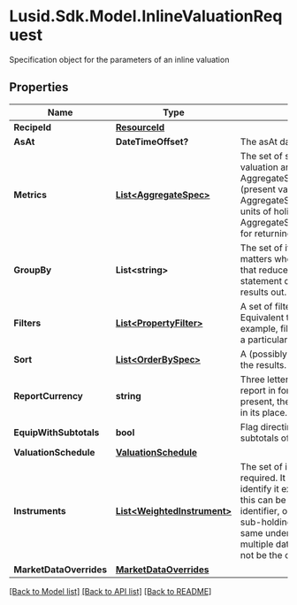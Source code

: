 # Lusid.Sdk.Model.InlineValuationRequest
Specification object for the parameters of an inline valuation

## Properties

Name | Type | Description | Notes
------------ | ------------- | ------------- | -------------
**RecipeId** | [**ResourceId**](ResourceId.md) |  | [optional] 
**AsAt** | **DateTimeOffset?** | The asAt date to use | [optional] 
**Metrics** | [**List&lt;AggregateSpec&gt;**](AggregateSpec.md) | The set of specifications to calculate or retrieve during the valuation and present in the results. For example:  AggregateSpec(&#39;Valuation/PV&#39;,&#39;Sum&#39;) for returning the PV (present value) of holdings  AggregateSpec(&#39;Holding/default/Units&#39;,&#39;Sum&#39;) for returning the units of holidays  AggregateSpec(&#39;Instrument/default/LusidInstrumentId&#39;,&#39;Value&#39;) for returning the Lusid Instrument identifier | 
**GroupBy** | **List&lt;string&gt;** | The set of items by which to perform grouping. This primarily matters when one or more of the metric operators is a mapping  that reduces set size, e.g. sum or proportion. The group-by statement determines the set of keys by which to break the results out. | [optional] 
**Filters** | [**List&lt;PropertyFilter&gt;**](PropertyFilter.md) | A set of filters to use to reduce the data found in a request. Equivalent to the &#39;where ...&#39; part of a Sql select statement.  For example, filter a set of values within a given range or matching a particular value. | [optional] 
**Sort** | [**List&lt;OrderBySpec&gt;**](OrderBySpec.md) | A (possibly empty/null) set of specifications for how to order the results. | [optional] 
**ReportCurrency** | **string** | Three letter ISO currency string indicating what currency to report in for ReportCurrency denominated queries.  If not present, then the currency of the relevant portfolio will be used in its place. | [optional] 
**EquipWithSubtotals** | **bool** | Flag directing the Valuation call to populate the results with subtotals of aggregates. | [optional] 
**ValuationSchedule** | [**ValuationSchedule**](ValuationSchedule.md) |  | [optional] 
**Instruments** | [**List&lt;WeightedInstrument&gt;**](WeightedInstrument.md) | The set of instruments, weighted by the quantities held that are required.  It is identified by an identifier tag that can be used to identify it externally.  For a single, unique trade or transaction this can be thought of as equivalent to the transaction identifier, or  a composite of the sub-holding keys for a regular sub-holding. When there are multiple transactions sharing the same underlying instrument  such as purchase of shares on multiple dates where tax implications are different this would not be the case. | 
**MarketDataOverrides** | [**MarketDataOverrides**](MarketDataOverrides.md) |  | [optional] 

[[Back to Model list]](../README.md#documentation-for-models) [[Back to API list]](../README.md#documentation-for-api-endpoints) [[Back to README]](../README.md)

